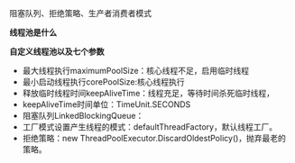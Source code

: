 阻塞队列、拒绝策略、生产者消费者模式

**线程池是什么**

**自定义线程池以及七个参数**
- 最大线程执行maximumPoolSize：核心线程不足，启用临时线程
- 最小启动线程执行corePoolSize:核心线程执行
- 释放临时线程时间keepAliveTime：线程充足，等待时间杀死临时线程， 
- keepAliveTime时间单位：TimeUnit.SECONDS
- 阻塞队列LinkedBlockingQueue：
- 工厂模式设置产生线程的模式：defaultThreadFactory，默认线程工厂。
- 拒绝策略：new ThreadPoolExecutor.DiscardOldestPolicy()，抛弃最老的策略。